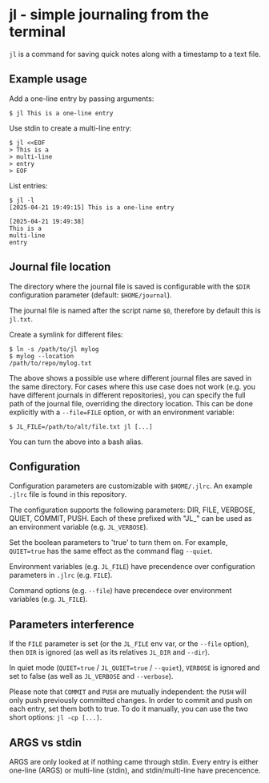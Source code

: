 # jl - simple journaling from the terminal

`jl` is a command for saving quick notes along with a timestamp to a text file.

## Example usage

Add a one-line entry by passing arguments:
```console
$ jl This is a one-line entry
```

Use stdin to create a multi-line entry:
```console
$ jl <<EOF
> This is a
> multi-line
> entry
> EOF
```

List entries:
```console
$ jl -l
[2025-04-21 19:49:15] This is a one-line entry

[2025-04-21 19:49:38]
This is a
multi-line
entry

```

## Journal file location

The directory where the journal file is saved is configurable with the `$DIR` configuration parameter (default: `$HOME/journal`).

The journal file is named after the script name `$0`, therefore by default this is `jl.txt`. 

Create a symlink for different files:
```console
$ ln -s /path/to/jl mylog
$ mylog --location
/path/to/repo/mylog.txt
```

The above shows a possible use where different journal files are saved in the same directory. For cases where this use case does not work (e.g. you have different journals in different repositories), you can specify the full path of the journal file, overriding the directory location. This can be done explicitly with a `--file=FILE` option, or with an environment variable:
```console
$ JL_FILE=/path/to/alt/file.txt jl [...]
```
You can turn the above into a bash alias.

## Configuration

Configuration parameters are customizable with `$HOME/.jlrc`. An example `.jlrc` file is found in this repository.

The configuration supports the following parameters:
  DIR,
  FILE,
  VERBOSE,
  QUIET,
  COMMIT,
  PUSH.
Each of these prefixed with "JL_" can be used as an environment variable (e.g. `JL_VERBOSE`).

Set the boolean parameters to 'true' to turn them on. For example, `QUIET=true` has the same effect as the command flag `--quiet`.

Environment variables (e.g. `JL_FILE`) have precendence over configuration parameters in `.jlrc` (e.g. `FILE`).

Command options (e.g. `--file`) have precendece over environment variables (e.g. `JL_FILE`).

## Parameters interference

If the `FILE` parameter is set (or the `JL_FILE` env var, or the `--file` option), then `DIR` is ignored (as well as its relatives `JL_DIR` and `--dir`).

In quiet mode (`QUIET=true` / `JL_QUIET=true` / `--quiet`), `VERBOSE` is ignored and set to false (as well as `JL_VERBOSE` and `--verbose`).

Please note that `COMMIT` and `PUSH` are mutually independent: the `PUSH` will only push previously committed changes. In order to commit and push on each entry, set them both to true. To do it manually, you can use the two short options: `jl -cp [...]`.

## ARGS vs stdin

ARGS are only looked at if nothing came through stdin. Every entry is either one-line (ARGS) or multi-line (stdin), and stdin/multi-line have precencence.
